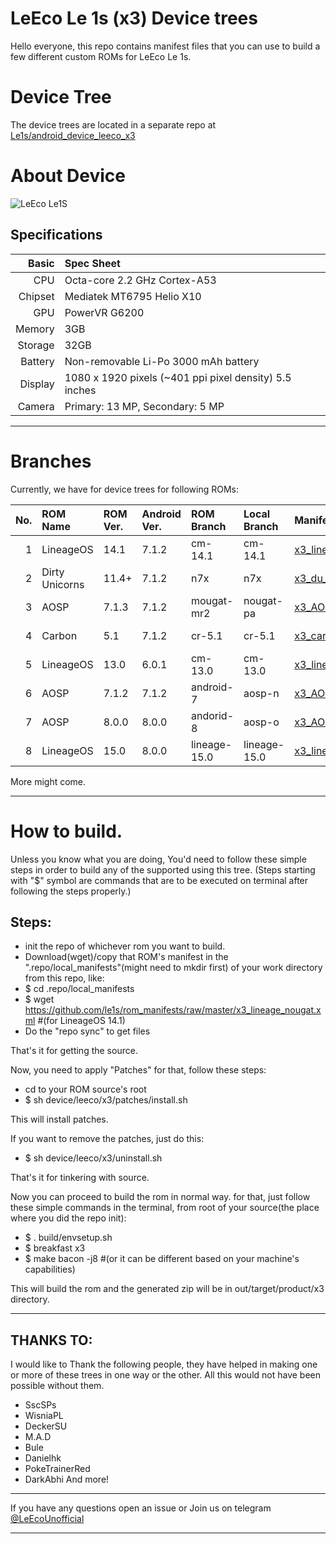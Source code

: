 # LeEco Le 1s (x3) Device trees

Hello everyone, this repo contains manifest files that you can use to build a few different custom ROMs for LeEco Le 1s.

# Device Tree

The device trees are located in a separate repo at [ Le1s/android_device_leeco_x3 ](https://www.github.com/le1s/android_device_leeco_x3)

# About Device

![LeEco Le1S](http://cdn2.gsmarena.com/vv/pics/leeco/letv-le-1s-1.jpg "LeEco Le1S")

## Specifications

Basic   | Spec Sheet
-------:|:-------------------------
CPU     | Octa-core 2.2 GHz Cortex-A53
Chipset | Mediatek MT6795 Helio X10
GPU     | PowerVR G6200
Memory  | 3GB
Storage | 32GB
Battery | Non-removable Li-Po 3000 mAh battery
Display | 1080 x 1920 pixels (~401 ppi pixel density) 5.5 inches
Camera  | Primary: 13 MP, Secondary: 5 MP

---

# Branches
Currently, we have for device trees for following ROMs:

No. | ROM Name		| ROM Ver.  | Android Ver.	| ROM Branch	| Local Branch | Manifest											| Working  |
---:|:--------------|:----------|:--------------|:--------------|:-------------|:---------------------------------------------------|:--------:|
1	| LineageOS		| 14.1		| 7.1.2			| cm-14.1		| cm-14.1		| [ x3_lineage_nougat.xml ](x3_lineage_nougat.xml)	| ![Boots](https://cdn0.iconfinder.com/data/icons/social-messaging-ui-color-shapes/128/check-circle-green-16.png "Yes") |
2	| Dirty Unicorns| 11.4+		| 7.1.2			| n7x			| n7x			| [ x3_du_nougat.xml ](x3_du_nougat.xml)			| ![Boots](https://cdn0.iconfinder.com/data/icons/social-messaging-ui-color-shapes/128/check-circle-green-16.png "Yes") |
3	| AOSP			| 7.1.3		| 7.1.2			| mougat-mr2	| nougat-pa		| [ x3_AOSPA_nougat.xml ](x3_AOSPA_nougat.xml)		| ![Doesn't Boot](https://cdn0.iconfinder.com/data/icons/social-messaging-ui-color-shapes/128/close-circle-red-16.png "No") |
4	| Carbon		| 5.1		| 7.1.2			| cr-5.1		| cr-5.1		| [ x3_carbon_nougat.xml ](x3_carbon_nougat.xml)	| ![Doesn't Boot](https://cdn0.iconfinder.com/data/icons/social-messaging-ui-color-shapes/128/close-circle-red-16.png "No") |
5	| LineageOS		| 13.0		| 6.0.1			| cm-13.0		| cm-13.0		| [ x3_lineage_mm.xml ](x3_lineage_mm.xml)			| ![Not Known](https://cdn0.iconfinder.com/data/icons/social-messaging-ui-color-shapes/128/alert-triangle-yellow-16.png "Not tested") |
6	| AOSP			| 7.1.2		| 7.1.2			| android-7		| aosp-n		| [ x3_AOSP_nougat.xml ](x3_AOSP_nougat.xml)		| ![Boots](https://cdn0.iconfinder.com/data/icons/social-messaging-ui-color-shapes/128/check-circle-green-16.png "Yes") |
7	| AOSP			| 8.0.0		| 8.0.0			| andorid-8		| aosp-o		| [ x3_AOSP_oreo.xml ](x3_AOSP_oreo.xml)			| ![Doesn't Boot](https://cdn0.iconfinder.com/data/icons/social-messaging-ui-color-shapes/128/close-circle-red-16.png "No") |
8	| LineageOS		| 15.0		| 8.0.0			| lineage-15.0	| lineage-15.0	| [ x3_lineage_oreo.xml ](x3_lineage_oreo.xml)		| ![Doesn't Boot](https://cdn0.iconfinder.com/data/icons/social-messaging-ui-color-shapes/128/close-circle-red-16.png "No") |


More might come.

---

# How to build.
Unless you know what you are doing, You'd need to follow these simple steps in order to build any of the supported using this tree.
(Steps starting with "$" symbol are commands that are to be executed on terminal after following the steps properly.)


## Steps:
* init the repo of whichever rom you want to build.
* Download(wget)/copy that ROM's manifest in the ".repo/local_manifests"(might need to mkdir first) of your work directory from this repo, like:
* $ cd .repo/local_manifests
* $ wget https://github.com/le1s/rom_manifests/raw/master/x3_lineage_nougat.xml #(for LineageOS 14.1)
* Do the "repo sync" to get files

That's it for getting the source.

Now, you need to apply "Patches" for that, follow these steps:
* cd to your ROM source's root
* $ sh device/leeco/x3/patches/install.sh

This will install patches.

If you want to remove the patches, just do this:
* $ sh device/leeco/x3/uninstall.sh

That's it for tinkering with source.

Now you can proceed to build the rom in normal way.
for that, just follow these simple commands in the terminal,
from root of your source(the place where you did the repo init):
* $ . build/envsetup.sh
* $ breakfast x3
* $ make bacon -j8 #(or it can be different based on your machine's capabilities)

This will build the rom and the generated zip will be in out/target/product/x3 directory.

---

## THANKS TO:
I would like to Thank the following people, they have helped in making one or more of these
trees in one way or the other. All this would not have been possible without them.

* SscSPs
* WisniaPL
* DeckerSU
* M.A.D
* Bule
* Danielhk
* PokeTrainerRed
* DarkAbhi
 And more!
---

If you have any questions open an issue or Join us on telegram [ @LeEcoUnofficial ](https://t.me/LeEcoUnofficial)

---

